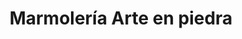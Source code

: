 ---
title: "Marmolería Arte en piedra"
url: /oaxaca-de-juarez/marmoleria-arte-en-piedra/
shop: comercio
---